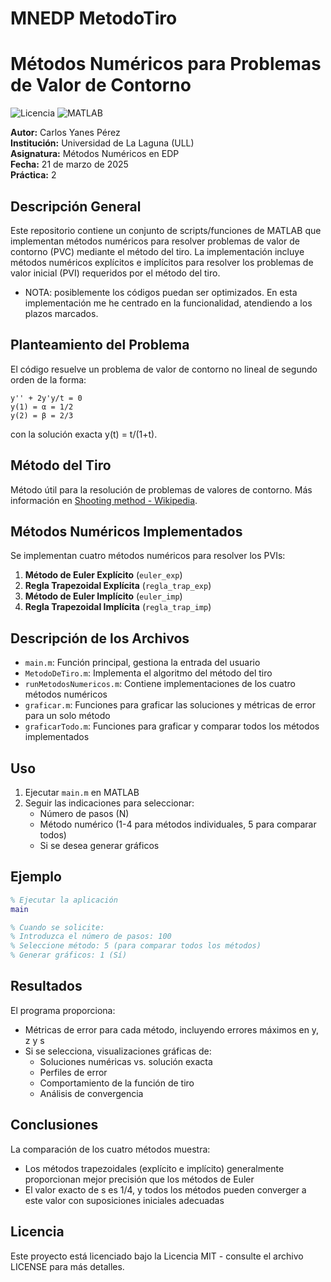# MNEDP MetodoTiro

# Métodos Numéricos para Problemas de Valor de Contorno

![Licencia](https://img.shields.io/badge/Licencia-MIT-blue.svg)
![MATLAB](https://img.shields.io/badge/MATLAB-R2024a-orange.svg)

**Autor:** Carlos Yanes Pérez  
**Institución:** Universidad de La Laguna (ULL)  
**Asignatura:** Métodos Numéricos en EDP  
**Fecha:** 21 de marzo de 2025  
**Práctica:** 2  

## Descripción General

Este repositorio contiene un conjunto de scripts/funciones de MATLAB que implementan métodos numéricos para resolver problemas de valor de contorno (PVC) mediante el método del tiro. La implementación incluye métodos numéricos explícitos e implícitos para resolver los problemas de valor inicial (PVI) requeridos por el método del tiro.

- NOTA: posiblemente los códigos puedan ser optimizados. En esta implementación me he centrado en la funcionalidad, atendiendo a los plazos marcados.

## Planteamiento del Problema

El código resuelve un problema de valor de contorno no lineal de segundo orden de la forma:

```
y'' + 2y'y/t = 0
y(1) = α = 1/2
y(2) = β = 2/3
```

con la solución exacta y(t) = t/(1+t).

## Método del Tiro

Método útil para la resolución de problemas de valores de contorno. Más información en [Shooting method - Wikipedia](https://en.wikipedia.org/wiki/Shooting_method).

## Métodos Numéricos Implementados

Se implementan cuatro métodos numéricos para resolver los PVIs:

1. **Método de Euler Explícito** (`euler_exp`)
2. **Regla Trapezoidal Explícita** (`regla_trap_exp`)
3. **Método de Euler Implícito** (`euler_imp`)
4. **Regla Trapezoidal Implícita** (`regla_trap_imp`)

## Descripción de los Archivos

- `main.m`: Función principal, gestiona la entrada del usuario
- `MetodoDeTiro.m`: Implementa el algoritmo del método del tiro
- `runMetodosNumericos.m`: Contiene implementaciones de los cuatro métodos numéricos
- `graficar.m`: Funciones para graficar las soluciones y métricas de error para un solo método
- `graficarTodo.m`: Funciones para graficar y comparar todos los métodos implementados

## Uso

1. Ejecutar `main.m` en MATLAB
2. Seguir las indicaciones para seleccionar:
   - Número de pasos (N)
   - Método numérico (1-4 para métodos individuales, 5 para comparar todos)
   - Si se desea generar gráficos

## Ejemplo

```matlab
% Ejecutar la aplicación
main

% Cuando se solicite:
% Introduzca el número de pasos: 100
% Seleccione método: 5 (para comparar todos los métodos)
% Generar gráficos: 1 (Sí)
```

## Resultados

El programa proporciona:
- Métricas de error para cada método, incluyendo errores máximos en y, z y s
- Si se selecciona, visualizaciones gráficas de:
  - Soluciones numéricas vs. solución exacta
  - Perfiles de error
  - Comportamiento de la función de tiro
  - Análisis de convergencia

## Conclusiones

La comparación de los cuatro métodos muestra:
- Los métodos trapezoidales (explícito e implícito) generalmente proporcionan mejor precisión que los métodos de Euler
- El valor exacto de s es 1/4, y todos los métodos pueden converger a este valor con suposiciones iniciales adecuadas

## Licencia

Este proyecto está licenciado bajo la Licencia MIT - consulte el archivo LICENSE para más detalles.
